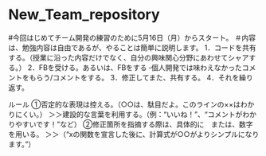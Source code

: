 # New_Team_repository

#今回はじめてチーム開発の練習のために5月16日（月）からスタート。
＃内容は、勉強内容は自由であるが、やることは簡単に説明します。
1．コードを共有する。（授業に沿った内容だけでなく、自分の興味関心分野にあわせてシャアする。）
2．FBを受ける。あるいは、FBをする
‐個人開発では味わえなかったコメントをもらう/コメントをする。
3．修正してまた、共有する。
4．それを繰り返す。

ルール
①否定的な表現は控える。（○○は、駄目だよ。このラインの××はわかりにくい。）
＞＞建設的な言葉を利用する。（例：“いいね！”、“コメントがわかりやすいです！”など）
②修正箇所を指摘する際は、具体的に　または、数字を用いる。
＞＞（“xの関数を宣言した後に、計算式が○○がよりシンプルになります。”）
